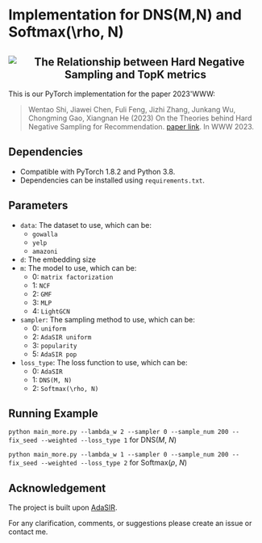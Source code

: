# Implementation for DNS(M,N) and Softmax(\rho, N)
<h2 align="center">
  <img align="center"  src="./fig/relationship_1.png" alt="The Relationship between Hard Negative Sampling and TopK metrics">
</h2>

This is our PyTorch implementation for the paper 2023'WWW:

> Wentao Shi, Jiawei Chen, Fuli Feng, Jizhi Zhang, Junkang Wu, Chongming Gao, Xiangnan He (2023) On the Theories behind Hard Negative Sampling for Recommendation.
[paper link](https://arxiv.org/abs/2302.03472). In WWW 2023.

## Dependencies

- Compatible with PyTorch 1.8.2 and Python 3.8.
- Dependencies can be installed using `requirements.txt`.
  
## Parameters
+ `data`: The dataset to use, which can be: 
    + `gowalla`
    + `yelp`
    + `amazoni`
+ `d`: The embedding size
+ `m`: The model to use, which can be: 
    + 0: `matrix factorization`
    + 1: `NCF`
    + 2: `GMF`
    + 3: `MLP`
    + 4: `LightGCN`
+ `sampler`: The sampling method to use, which can be: 
    + 0: `uniform`
    + 2: `AdaSIR uniform`
    + 3: `popularity`
    + 5: `AdaSIR pop`
+ `loss_type`: The loss function to use, which can be: 
    + 0: `AdaSIR`
    + 1: `DNS(M, N)`
    + 2: `Softmax(\rho, N)`

## Running Example

`python main_more.py --lambda_w 2 --sampler 0 --sample_num 200 --fix_seed --weighted --loss_type 1` for DNS($M$, $N$)

`python main_more.py --lambda_w 1 --sampler 0 --sample_num 200 --fix_seed --weighted --loss_type 2` for Softmax($\rho$, $N$)

## Acknowledgement
The project is built upon [AdaSIR](https://github.com/HERECJ/AdaSIR).

For any clarification, comments, or suggestions please create an issue or contact me.
